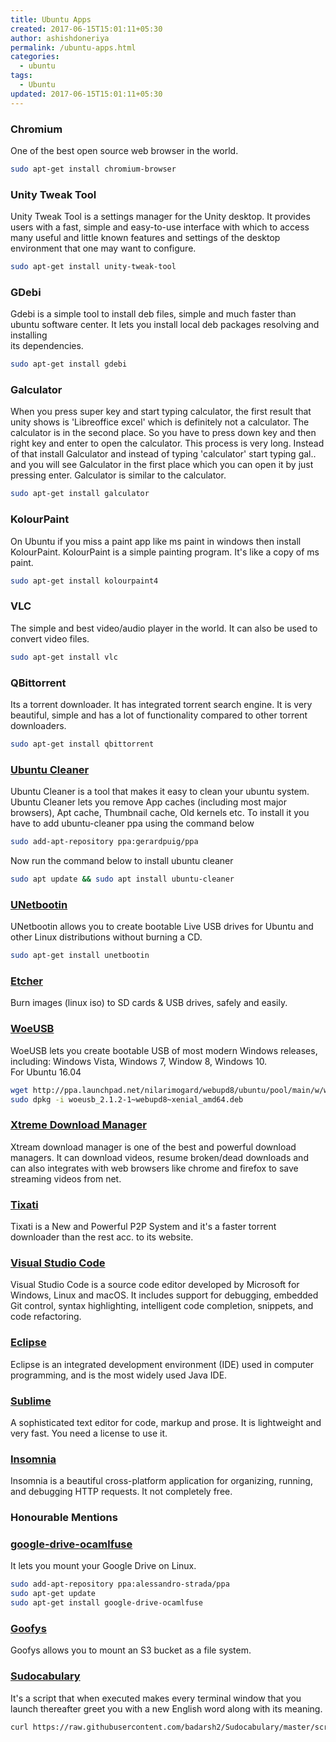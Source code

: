 ```yaml
---
title: Ubuntu Apps
created: 2017-06-15T15:01:11+05:30
author: ashishdoneriya
permalink: /ubuntu-apps.html
categories:
  - ubuntu
tags:
  - Ubuntu
updated: 2017-06-15T15:01:11+05:30
---
```


### Chromium
One of the best open source web browser in the world.

```bash
sudo apt-get install chromium-browser
```


### Unity Tweak Tool
Unity Tweak Tool is a settings manager for the Unity desktop. It provides users with a fast, simple and easy-to-use interface with which to access many useful and little known features and settings of the desktop environment that one may want to configure.

```bash
sudo apt-get install unity-tweak-tool
```


### GDebi
Gdebi is a simple tool to install deb files, simple and much faster than ubuntu software center. It lets you install local deb packages resolving and installing  
its dependencies.

```bash
sudo apt-get install gdebi
```


### Galculator
When you press super key and start typing calculator, the first result that unity shows is 'Libreoffice excel' which is definitely not a calculator. The calculator is in the second place. So you have to press down key and then right key and enter to open the calculator. This process is very long. Instead of that install Galculator and instead of typing 'calculator' start typing gal.. and you will see Galculator in the first place which you can open it by just pressing enter. Galculator is similar to the calculator.

```bash
sudo apt-get install galculator
```


### KolourPaint
On Ubuntu if you miss a paint app like ms paint in windows then install KolourPaint. KolourPaint is a simple painting program. It's like a copy of ms paint.

```bash
sudo apt-get install kolourpaint4
```


### VLC
The simple and best video/audio player in the world. It can also be used to convert video files.

```bash
sudo apt-get install vlc
```


### QBittorrent
Its a torrent downloader. It has integrated torrent search engine. It is very beautiful, simple and has a lot of functionality compared to other torrent downloaders.

```bash
sudo apt-get install qbittorrent
```


### [Ubuntu Cleaner](https://github.com/gerardpuig/ubuntu-cleaner)
Ubuntu Cleaner is a tool that makes it easy to clean your ubuntu system. Ubuntu Cleaner lets you remove App caches (including most major browsers), Apt cache, Thumbnail cache, Old kernels etc. To install it you have to add ubuntu-cleaner ppa using the command below

```bash
sudo add-apt-repository ppa:gerardpuig/ppa
```


Now run the command below to install ubuntu cleaner

```bash
sudo apt update && sudo apt install ubuntu-cleaner
```


### [UNetbootin](http://unetbootin.github.io/)
UNetbootin allows you to create bootable Live USB drives for Ubuntu and other Linux distributions without burning a CD.

```bash
sudo apt-get install unetbootin
```


### [Etcher](https://github.com/resin-io/etcher)
Burn images (linux iso) to SD cards & USB drives, safely and easily.

### [WoeUSB](https://github.com/slacka/WoeUSB)
WoeUSB lets you create bootable USB of most modern Windows releases, including: Windows Vista, Windows 7, Window 8, Windows 10.  
For Ubuntu 16.04

```bash
wget http://ppa.launchpad.net/nilarimogard/webupd8/ubuntu/pool/main/w/woeusb/woeusb_2.1.2-1~webupd8~xenial_amd64.deb
sudo dpkg -i woeusb_2.1.2-1~webupd8~xenial_amd64.deb
```


### [Xtreme Download Manager](http://xdman.sourceforge.net/)
Xtream download manager is one of the best and powerful download managers. It can download videos, resume broken/dead downloads and can also integrates with web browsers like chrome and firefox to save streaming videos from net.

### [Tixati](https://www.tixati.com/)
Tixati is a New and Powerful P2P System and it's a faster torrent downloader than the rest acc. to its website.

### [Visual Studio Code](https://code.visualstudio.com)
Visual Studio Code is a source code editor developed by Microsoft for Windows, Linux and macOS. It includes support for debugging, embedded Git control, syntax highlighting, intelligent code completion, snippets, and code refactoring.

### [Eclipse](http://www.eclipse.org/downloads/eclipse-packages/)
Eclipse is an integrated development environment (IDE) used in computer programming, and is the most widely used Java IDE.

### [Sublime](https://www.sublimetext.com/docs/3/linux_repositories.html#apt)
A sophisticated text editor for code, markup and prose. It is lightweight and very fast. You need a license to use it.

### [Insomnia](https://insomnia.rest)
Insomnia is a beautiful cross-platform application for organizing, running, and debugging HTTP requests. It not completely free.

### Honourable Mentions

### [google-drive-ocamlfuse](https://github.com/astrada/google-drive-ocamlfuse)
It lets you mount your Google Drive on Linux.

```bash
sudo add-apt-repository ppa:alessandro-strada/ppa
sudo apt-get update
sudo apt-get install google-drive-ocamlfuse
```

### [Goofys](https://github.com/kahing/goofys)
Goofys allows you to mount an S3 bucket as a file system.

### [Sudocabulary](https://github.com/badarsh2/Sudocabulary)
It's a script that when executed makes every terminal window that you launch thereafter greet you with a new English word along with its meaning.

```bash
curl https://raw.githubusercontent.com/badarsh2/Sudocabulary/master/script.sh | bash
```
